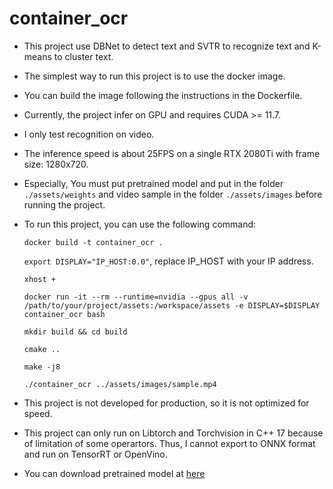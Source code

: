 # container_ocr
- This project use DBNet to detect text and SVTR to recognize text and K-means to cluster text.
- The simplest way to run this project is to use the docker image. 
- You can build the image following the instructions in the Dockerfile.
- Currently, the project infer on GPU and requires CUDA >= 11.7.
- I only test recognition on video.
- The inference speed is about 25FPS on a single RTX 2080Ti with frame size: 1280x720.
- Especially, You must put pretrained model and put in the folder `./assets/weights` 
and video sample in the folder `./assets/images` before running the project.
- To run this project, you can use the following command:

    ```docker build -t container_ocr .```

    ```export DISPLAY="IP_HOST:0.0"```, replace IP_HOST with your IP address.

    ```xhost +```

    ```docker run -it --rm --runtime=nvidia --gpus all -v /path/to/your/project/assets:/workspace/assets -e DISPLAY=$DISPLAY container_ocr bash```

    ```mkdir build && cd build```

    ```cmake ..```

    ```make -j8```

    ```./container_ocr ../assets/images/sample.mp4```

- This project is not developed for production, so it is not optimized for speed.
- This project can only run on Libtorch and Torchvision in C++ 17 because of limitation of some operartors. 
Thus, I cannot export to ONNX format and run on TensorRT or OpenVino.
- You can download pretrained model at [here](https://drive.google.com/drive/folders/13x-jakj-GN5v9H8RfmtYHOsrHLFHEWx_?usp=sharing)
